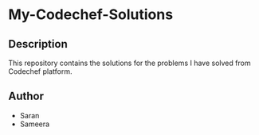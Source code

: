 # My-Codechef-Solutions

## Description
This repository contains the solutions for the problems I have solved from Codechef platform.

## Author
* Saran
* Sameera
